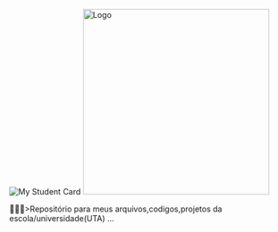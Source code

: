![My Student Card](https://github.com/LiedsonDelgado/school_projects/assets/165567213/4b51cb64-5cb5-4c69-9ab7-0690b760a2c9)
<img width="333" alt="Logo" src="https://github.com/LiedsonDelgado/school_projects/assets/165567213/1969b36a-bef7-4f00-a498-adb86e0ec727">


👨🏽‍💻>Repositório para meus arquivos,codigos,projetos da escola/universidade(UTA)
...
